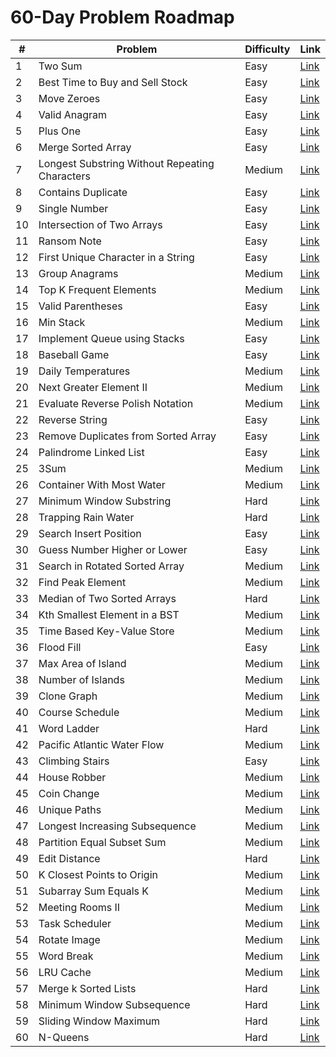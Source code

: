 # 60-Day Problem Roadmap
| # | Problem | Difficulty | Link |
|---|---------|------------|------|
| 1 | Two Sum | Easy | [Link](https://leetcode.com/problems/two-sum/) |
| 2 | Best Time to Buy and Sell Stock | Easy | [Link](https://leetcode.com/problems/best-time-to-buy-and-sell-stock/) |
| 3 | Move Zeroes | Easy | [Link](https://leetcode.com/problems/move-zeroes/) |
| 4 | Valid Anagram | Easy | [Link](https://leetcode.com/problems/valid-anagram/) |
| 5 | Plus One | Easy | [Link](https://leetcode.com/problems/plus-one/) |
| 6 | Merge Sorted Array | Easy | [Link](https://leetcode.com/problems/merge-sorted-array/) |
| 7 | Longest Substring Without Repeating Characters | Medium | [Link](https://leetcode.com/problems/longest-substring-without-repeating-characters/) |
| 8 | Contains Duplicate | Easy | [Link](https://leetcode.com/problems/contains-duplicate/) |
| 9 | Single Number | Easy | [Link](https://l✅eetcode.com/problems/single-number/) |
| 10 | Intersection of Two Arrays | Easy | [Link](https://leetcode.com/problems/intersection-of-two-arrays/) |
| 11 | Ransom Note | Easy | [Link](https://leetcode.com/problems/ransom-note/) |
| 12 | First Unique Character in a String | Easy | [Link](https://leetcode.com/problems/first-unique-character-in-a-string/) |
| 13 | Group Anagrams | Medium | [Link](https://leetcode.com/problems/group-anagrams/) |
| 14 | Top K Frequent Elements | Medium | [Link](https://leetcode.com/problems/top-k-frequent-elements/) |
| 15 | Valid Parentheses | Easy | [Link](https://leetcode.com/problems/valid-parentheses/) |
| 16 | Min Stack | Medium | [Link](https://leetcode.com/problems/min-stack/) |
| 17 | Implement Queue using Stacks | Easy | [Link](https://leetcode.com/problems/implement-queue-using-stacks/) |
| 18 | Baseball Game | Easy | [Link](https://leetcode.com/problems/baseball-game/) |
| 19 | Daily Temperatures | Medium | [Link](https://leetcode.com/problems/daily-temperatures/) |
| 20 | Next Greater Element II | Medium | [Link](https://leetcode.com/problems/next-greater-element-ii/) |
| 21 | Evaluate Reverse Polish Notation | Medium | [Link](https://leetcode.com/problems/evaluate-reverse-polish-notation/) |
| 22 | Reverse String | Easy | [Link](https://leetcode.com/problems/reverse-string/) |
| 23 | Remove Duplicates from Sorted Array | Easy | [Link](https://leetcode.com/problems/remove-duplicates-from-sorted-array/) |
| 24 | Palindrome Linked List | Easy | [Link](https://leetcode.com/problems/palindrome-linked-list/) |
| 25 | 3Sum | Medium | [Link](https://leetcode.com/problems/3sum/) |
| 26 | Container With Most Water | Medium | [Link](https://leetcode.com/problems/container-with-most-water/) |
| 27 | Minimum Window Substring | Hard | [Link](https://leetcode.com/problems/minimum-window-substring/) |
| 28 | Trapping Rain Water | Hard | [Link](https://leetcode.com/problems/trapping-rain-water/) |
| 29 | Search Insert Position | Easy | [Link](https://leetcode.com/problems/search-insert-position/) |
| 30 | Guess Number Higher or Lower | Easy | [Link](https://leetcode.com/problems/guess-number-higher-or-lower/) |
| 31 | Search in Rotated Sorted Array | Medium | [Link](https://leetcode.com/problems/search-in-rotated-sorted-array/) |
| 32 | Find Peak Element | Medium | [Link](https://leetcode.com/problems/find-peak-element/) |
| 33 | Median of Two Sorted Arrays | Hard | [Link](https://leetcode.com/problems/median-of-two-sorted-arrays/) |
| 34 | Kth Smallest Element in a BST | Medium | [Link](https://leetcode.com/problems/kth-smallest-element-in-a-bst/) |
| 35 | Time Based Key-Value Store | Medium | [Link](https://leetcode.com/problems/time-based-key-value-store/) |
| 36 | Flood Fill | Easy | [Link](https://leetcode.com/problems/flood-fill/) |
| 37 | Max Area of Island | Medium | [Link](https://leetcode.com/problems/max-area-of-island/) |
| 38 | Number of Islands | Medium | [Link](https://leetcode.com/problems/number-of-islands/) |
| 39 | Clone Graph | Medium | [Link](https://leetcode.com/problems/clone-graph/) |
| 40 | Course Schedule | Medium | [Link](https://leetcode.com/problems/course-schedule/) |
| 41 | Word Ladder | Hard | [Link](https://leetcode.com/problems/word-ladder/) |
| 42 | Pacific Atlantic Water Flow | Medium | [Link](https://leetcode.com/problems/pacific-atlantic-water-flow/) |
| 43 | Climbing Stairs | Easy | [Link](https://leetcode.com/problems/climbing-stairs/) |
| 44 | House Robber | Medium | [Link](https://leetcode.com/problems/house-robber/) |
| 45 | Coin Change | Medium | [Link](https://leetcode.com/problems/coin-change/) |
| 46 | Unique Paths | Medium | [Link](https://leetcode.com/problems/unique-paths/) |
| 47 | Longest Increasing Subsequence | Medium | [Link](https://leetcode.com/problems/longest-increasing-subsequence/) |
| 48 | Partition Equal Subset Sum | Medium | [Link](https://leetcode.com/problems/partition-equal-subset-sum/) |
| 49 | Edit Distance | Hard | [Link](https://leetcode.com/problems/edit-distance/) |
| 50 | K Closest Points to Origin | Medium | [Link](https://leetcode.com/problems/k-closest-points-to-origin/) |
| 51 | Subarray Sum Equals K | Medium | [Link](https://leetcode.com/problems/subarray-sum-equals-k/) |
| 52 | Meeting Rooms II | Medium | [Link](https://leetcode.com/problems/meeting-rooms-ii/) |
| 53 | Task Scheduler | Medium | [Link](https://leetcode.com/problems/task-scheduler/) |
| 54 | Rotate Image | Medium | [Link](https://leetcode.com/problems/rotate-image/) |
| 55 | Word Break | Medium | [Link](https://leetcode.com/problems/word-break/) |
| 56 | LRU Cache | Medium | [Link](https://leetcode.com/problems/lru-cache/) |
| 57 | Merge k Sorted Lists | Hard | [Link](https://leetcode.com/problems/merge-k-sorted-lists/) |
| 58 | Minimum Window Subsequence | Hard | [Link](https://leetcode.com/problems/minimum-window-subsequence/) |
| 59 | Sliding Window Maximum | Hard | [Link](https://leetcode.com/problems/sliding-window-maximum/) |
| 60 | N-Queens | Hard | [Link](https://leetcode.com/problems/n-queens/) |